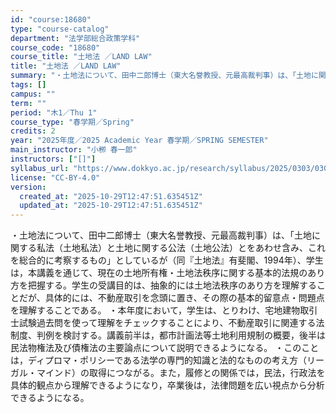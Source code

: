 ```yaml
---
id: "course:18680"
type: "course-catalog"
department: "法学部総合政策学科"
course_code: "18680"
course_title: "土地法 ／LAND LAW"
title: "土地法 ／LAND LAW"
summary: "・土地法について、田中二郎博士（東大名誉教授、元最高裁判事）は、「土地に関する私法（土地私法）と土地に関する公法（土地公法）とをあわせ含み、これを総合的に考察するもの」としているが（同『土地法』有斐閣、1994年）、学生は，本講義を通じて、…"
tags: []
campus: ""
term: ""
period: "木1／Thu 1"
course_type: "春学期／Spring"
credits: 2
year: "2025年度／2025 Academic Year 春学期／SPRING SEMESTER"
main_instructor: "小栁 春一郎"
instructors: ["[]"]
syllabus_url: "https://www.dokkyo.ac.jp/research/syllabus/2025/0303/0303_18680_ja_JP.html"
license: "CC-BY-4.0"
version:
  created_at: "2025-10-29T12:47:51.635451Z"
  updated_at: "2025-10-29T12:47:51.635451Z"
---
```

・土地法について、田中二郎博士（東大名誉教授、元最高裁判事）は、「土地に関する私法（土地私法）と土地に関する公法（土地公法）とをあわせ含み、これを総合的に考察するもの」としているが（同『土地法』有斐閣、1994年）、学生は，本講義を通じて、現在の土地所有権・土地法秩序に関する基本的法規のあり方を把握する。学生の受講目的は、抽象的には土地法秩序のあり方を理解することだが、具体的には、不動産取引を念頭に置き、その際の基本的留意点・問題点を理解することである。 ・本年度において，学生は、とりわけ、宅地建物取引士試験過去問を使って理解をチェックすることにより、不動産取引に関連する法制度、判例を検討する。講義前半は，都市計画法等土地利用規制の概要，後半は民法物権法及び債権法の主要論点について説明できるようになる。 ・このことは，ディプロマ・ポリシーである法学の専門的知識と法的なものの考え方（リーガル・マインド）の取得につながる。また，履修との関係では，民法，行政法を具体的観点から理解できるようになり，卒業後は，法律問題を広い視点から分析できるようになる。
